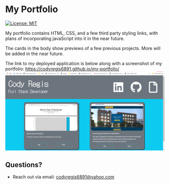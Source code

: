 # My Portfolio

[![License: MIT](https://img.shields.io/badge/License-MIT-yellow.svg)](https://opensource.org/licenses/MIT)

My portfolio contains HTML, CSS, and a few third party styling links, with plans of incorporating javaScript into it in the near future.

The cards in the body show previews of a few previous projects. More will be added in the near future.





The link to my deployed application is below along with a screenshot of my portfolio:
https://codyregis6891.github.io/my-portfolio/
![portfolio screenshot](./assets/images/portfolio.png)

## Questions?

* Reach out via email: codyregis6891@yahoo.com